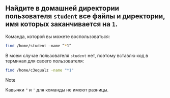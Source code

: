 ## Найдите в домашней директории пользователя `student` все файлы и директории, имя которых заканчивается на `1`. 

Команда, которой вы можете воспользоваться:

```bash
find /home/student –name “*1”
```

В моем случае пользователя `student` нет, поэтому вставлю код в терминал для своего пользователя: 

```bash
find /home/c3equalz -name "*1"
```

> [!NOTE]
> Кавычки `"` и `'` для команды не имеют разницы. 



